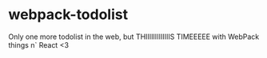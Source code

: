 # webpack-todolist
Only one more todolist in the web, but THIIIIIIIIIIIIIS TIMEEEEE with WebPack things n` React &lt;3
